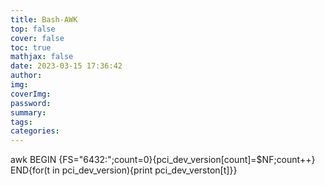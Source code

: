 ```yaml
---
title: Bash-AWK
top: false
cover: false
toc: true
mathjax: false
date: 2023-03-15 17:36:42
author:
img:
coverImg:
password:
summary:
tags:
categories:
---
```



awk BEGIN {FS=\"6432:\";count=0}{pci_dev_version[count]=$NF;count++} END{for(t in pci_dev_version){print pci_dev_verston[t]}}

